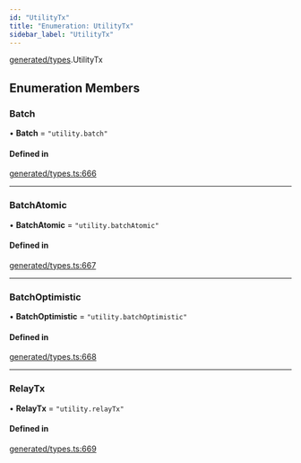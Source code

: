 ```yaml
---
id: "UtilityTx"
title: "Enumeration: UtilityTx"
sidebar_label: "UtilityTx"
---
```


[generated/types](../../../../modules/Generated/Types/Types.md).UtilityTx

## Enumeration Members

### Batch

• **Batch** = ``"utility.batch"``

#### Defined in

[generated/types.ts:666](https://github.com/PolymeshAssociation/polymesh-sdk/blob/5a778578/src/generated/types.ts#L666)

___

### BatchAtomic

• **BatchAtomic** = ``"utility.batchAtomic"``

#### Defined in

[generated/types.ts:667](https://github.com/PolymeshAssociation/polymesh-sdk/blob/5a778578/src/generated/types.ts#L667)

___

### BatchOptimistic

• **BatchOptimistic** = ``"utility.batchOptimistic"``

#### Defined in

[generated/types.ts:668](https://github.com/PolymeshAssociation/polymesh-sdk/blob/5a778578/src/generated/types.ts#L668)

___

### RelayTx

• **RelayTx** = ``"utility.relayTx"``

#### Defined in

[generated/types.ts:669](https://github.com/PolymeshAssociation/polymesh-sdk/blob/5a778578/src/generated/types.ts#L669)
